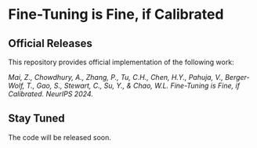# Fine-Tuning is Fine, if Calibrated

## Official Releases

This repository provides official implementation of the following work:

*Mai, Z., Chowdhury, A., Zhang, P., Tu, C.H., Chen, H.Y., Pahuja, V., Berger-Wolf, T., Gao, S., Stewart, C., Su, Y., & Chao, W.L. Fine-Tuning is Fine, if Calibrated. NeurIPS 2024.*  

## Stay Tuned

The code will be released soon. 
